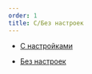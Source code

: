 ```yaml
---
order: 1
title: C/Без настроек
---
```


-  [С настройками](./../../../../../upcoming-release/wysiwyg/concept/mark/new_article_1/inline-tooltip/_index.md)

-  [Без настроек](./../../../../../upcoming-release/wysiwyg/concept/mark/new_article_1/new_article_0/_index.md)